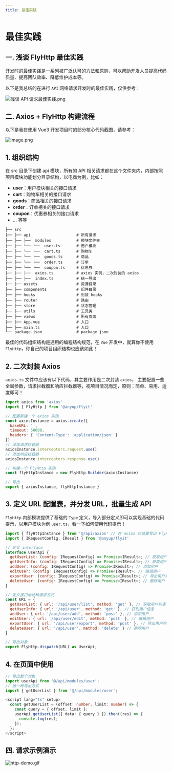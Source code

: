 ```yaml
---
title: 最佳实践
---
```


# 最佳实践

## 一. 浅谈 FlyHttp 最佳实践

开发时的最佳实践是一系列被广泛认可的方法和原则，可以帮助开发人员提高代码质量、提高团队效率、降低维护成本等。

以下是我总结的在进行 `API` 网络请求开发时的最佳实践，仅供参考：

![浅谈 API 请求最佳实践.png](https://p1-juejin.byteimg.com/tos-cn-i-k3u1fbpfcp/f2492c2f67e0449aa5af22e9b74206f3~tplv-k3u1fbpfcp-jj-mark:0:0:0:0:q75.image#?w=1472&h=683&s=156847&e=png&b=fef7f7)

## 二. Axios + FlyHttp 构建流程

以下是我在使用 Vue3 开发项目时的部分核心代码截图，请参考：

![image.png](https://p1-juejin.byteimg.com/tos-cn-i-k3u1fbpfcp/47bc81bb023f470789c75df5f4763442~tplv-k3u1fbpfcp-jj-mark:0:0:0:0:q75.image#?w=1352&h=734&s=241502&e=png&b=202020)

## 1. 组织结构

在 src 目录下创建 api 模块，所有的 API 相关请求都在这个文件夹内，内部按照项目模块功能划分目录结构，以电商为例，比如：

- **user**：用户模块相关的接口请求
- **cart**：购物车相关的接口请求
- **goods**：商品相关的接口请求
- **order**：订单相关的接口请求
- **coupon**：优惠券相关的接口请求
- ... 等等

```
├── src
├── ├── api                    # 所有请求
├── ├── ├──  modules           # 模块文件夹
├── ├── └── └──  user.ts       # 用户模块
├── ├── └── └──  cart.ts       # 购物车
├── ├── └── └──  goods.ts      # 商品
├── ├── └── └──  order.ts      # 订单
├── ├── └── └──  coupon.ts     # 优惠券
├── ├── ├──  axios.ts          # axios 实例，二次封装的 axios
├── ├── ├──  index.ts          # 统一导出
├── ├── assets                 # 资源目录
├── ├── components             # 组件目录
├── ├── hooks                  # 封装 hooks
├── ├── router                 # 路由
├── ├── store                  # 状态管理
├── ├── utils                  # 工具类
├── ├── views                  # 所有页面
├── ├── App.vue                # 入口
├── ├── main.ts                # 入口
└── package.json               # package.json
```

最佳的代码组织结构是通用的编程结构规范，在 `Vue` 开发中，就算你不使用 `FlyHttp`，你自己的项目组织结构也应该如此！

## 2. 二次封装 Axios

`axios.ts` 文件中应该有以下代码，其主要作用是二次封装 `axios`， 主要配置一些全局参数，请求拦截器和响应拦截器等，视项目情况而定，原则：简单、易用、适度即可！

```js
import axios from 'axios'
import { FlyHttp } from '@anyup/flyit'

// 配置新建一个 axios 实例
const axiosInstance = axios.create({
  baseURL: '',
  timeout: 50000,
  headers: { 'Content-Type': 'application/json' }
})
// 添加请求拦截器
axiosInstance.interceptors.request.use()
// 添加响应拦截器
axiosInstance.interceptors.response.use()

// 构建一个 FlyHttp 实例
const flyHttpInstance = new FlyHttp.Builder(axiosInstance)

// 导出
export { axiosInstance, flyHttpInstance }
```

## 3. 定义 URL 配置表，并分发 URL，批量生成 API

`FlyHttp` 内部模块提供了基础的 `Type` 定义，导入部分定义即可以实现基础的代码提示，以用户模块为例 `user.ts`，看一下如何使用代码提示！

```js
import { flyHttpInstance } from '@/api/axios' // 在 axios 应该要导出 FlyHttp 实例
import { IRequestConfig, IResult } from '@anyup/flyit'

// 定义 interface
interface UserApi {
  getUserList: (config: IRequestConfig) => Promise<IResult>; // 获取用户列表
  getUserInfo: (config: IRequestConfig) => Promise<IResult>; // 获取用户信息
  addUser: (config: IRequestConfig) => Promise<IResult>; // 添加用户
  editUser: (config: IRequestConfig) => Promise<IResult>; // 编辑用户
  exportUser: (config: IRequestConfig) => Promise<IResult>; // 导出用户列表
  deleteUser: (config: IRequestConfig) => Promise<IResult>; // 删除用户
}

// 定义接口地址和请求方式
const URL = {
  getUserList: { url: '/api/user/list', method: 'get' }, // 获取用户列表
  getUserInfo: { url: '/api/user', method: 'get' }, // 获取用户信息
  addUser: { url: '/api/user/add', method: 'post' }, // 添加用户
  editUser: { url: '/api/user/edit', method: 'post' }, // 编辑用户
  exportUser: { url: '/api/user/export', method: 'post' }, // 导出用户列表
  deleteUser: { url: '/api/user', method: 'delete' } // 删除用户
}

// 导出对象
export FlyHttp.dispatch(URL) as UserApi;
```

## 4. 在页面中使用

```ts
// 导出整个对象
import userApi from '@/api/modules/user';
// 另一种导出方式
import { getUserList } from '@/api/modules/user';

<script lang="ts" setup>
  const getUserList = (offset: number, limit: number) => {
    const query = { offset, limit };
    userApi.getUserList({ data: { query } }).then((res) => {
      console.log(res);
    });
  };
</script>

```

## 四. 请求示例演示

![http-demo.gif](https://p3-juejin.byteimg.com/tos-cn-i-k3u1fbpfcp/648da621f0a2440d81ec151134b80513~tplv-k3u1fbpfcp-jj-mark:0:0:0:0:q75.image#?w=1000&h=600&s=560997&e=gif&f=102&b=fefefe)
